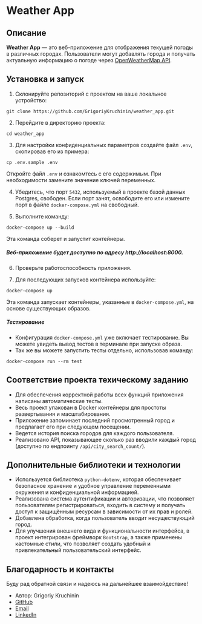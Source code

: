 # Weather App

## Описание

**Weather App** — это веб-приложение для отображения текущей погоды в различных городах. Пользователи могут добавлять города и получать актуальную информацию о погоде через [OpenWeatherMap API](https://openweathermap.org/api).

## Установка и запуск

1. Склонируйте репозиторий с проектом на ваше локальное устройство:
```
git clone https://github.com/GrigoriyKruchinin/weather_app.git
```
2. Перейдите в директорию проекта:
```
cd weather_app
```
3. Для настройки конфиденциальных параметров создайте файл `.env`, скопировав его из примера: 
```
cp .env.sample .env
```

Откройте файл `.env` и ознакомтесь с его содержимым. При необходимости замените значение ключей переменных.

4. Убедитесь, что порт `5432`, используемый в проекте базой данных Postgres, свободен. Если порт занят, освободите его или измените порт в файле `docker-compose.yml` на свободный.

5. Выполните команду: 
```
docker-compose up --build
```
Эта команда соберет и запустит контейнеры.

##### Веб-приложение будет доступно по адресу http://localhost:8000.

6. Проверьте работоспособность приложения.

7. Для последующих запусков контейнера используйте:

```
docker-compose up
```

Эта команда запускает контейнеры, указанные в `docker-compose.yml`, на основе существующих образов.

##### Тестирование

- Конфигурация `docker-compose.yml` уже включает тестирование. Вы можете увидеть вывод тестов в терминале при запуске образа.
- Так же вы можете запустить тесты отдельно, использовав команду:
```
docker-compose run --rm test
```

## Соответствие проекта техическому заданию

- Для обеспечения корректной работы всех функций приложения написаны автоматические тесты.
- Весь проект упакован в Docker контейнеры для простоты развертывания и масштабирования.
- Приложение запоминает последний просмотренный город и предлагает его при следующем посещении.
- Ведется история поиска городов для каждого пользователя.
- Реализовано API, показывающее сколько раз вводили каждый город (доступно по ендпоинту `/api/city_search_count/`).

## Дополнительные библиотеки и технологии

- Используется библиотека `python-dotenv`, которая обеспечивает безопасное хранение и удобное управление переменными окружения и конфиденциальной информацией.
- Реализована система аутентификации и авторизации, что позволяет пользователям регистрироваться, входить в систему и получать доступ к защищённым ресурсам в зависимости от их прав и ролей.
- Добавлена обработка, когда пользователь вводит несуществующий город.
- Для улучшения внешнего вида и функциональности интерфейса, в проект интегрирован фреймворк `Bootstrap`, а также применены кастомные стили, что позволяет создать удобный и привлекательный пользовательский интерфейс.

## Благодарность и контакты

Буду рад обратной связи и надеюсь на дальнейшее взаимойдествие!

- Автор: Grigoriy Kruchinin
- [GitHub](https://github.com/GrigoriyKruchinin)
- [Email](mailto:gkruchinin75@gmail.com)
- [LinkedIn](https://www.linkedin.com/in/grigoriy-kruchinin/)
